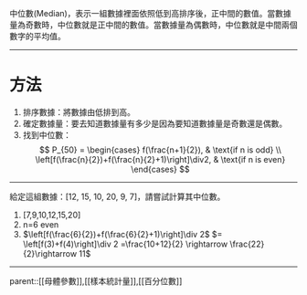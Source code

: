 中位數(Median)，表示一組數據裡面依照低到高排序後，正中間的數值。當數據量為奇數時，中位數就是正中間的數值。當數據量為偶數時，中位數就是中間兩個數字的平均值。
- - -
# 方法
1. 排序數據：將數據由低排到高。
2. 確定數據量：要去知道數據量有多少是因為要知道數據量是奇數還是偶數。
3. 找到中位數：
$$
P_{50} =
\begin{cases}
    f(\frac{n+1}{2}), & \text{if n is odd} \\
    \left[f(\frac{n}{2})+f(\frac{n}{2}+1)\right]\div2, & \text{if n is even}
\end{cases}
$$
- - -
給定這組數據：\[12, 15, 10, 20, 9, 7\]，請嘗試計算其中位數。
1. \[7,9,10,12,15,20\]
2. n=6 even
3. $\left[f(\frac{6}{2})+f(\frac{6}{2}+1)\right]\div 2$ $= \left[f(3)+f(4)\right]\div 2 =\frac{10+12}{2} \rightarrow \frac{22}{2}\rightarrow 11$
- - -
parent::[[母體參數]],[[樣本統計量]],[[百分位數]]